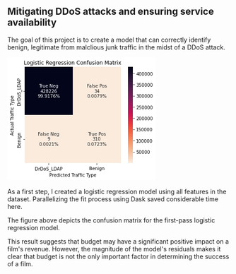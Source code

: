 ## Mitigating DDoS attacks and ensuring service availability

The goal of this project is to create a model that can correctly identify benign, legitimate from malclious junk traffic in the midst of a DDoS attack. 

![](mvp_confusion.png)

As a first step, I created a logistic regression model using all features in the dataset. Parallelizing the fit process using Dask saved considerable time here.

The figure above depicts the confusion matrix for the first-pass logistic regression model.

This result suggests that budget may have a significant positive impact on a film's revenue. However, the magnitude of the model's residuals makes it clear that budget is not the only important factor in determining the success of a film.